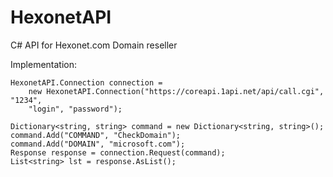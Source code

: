 HexonetAPI
==========

C# API for Hexonet.com Domain reseller 


Implementation:

    HexonetAPI.Connection connection = 
        new HexonetAPI.Connection("https://coreapi.1api.net/api/call.cgi", "1234", 
        "login", "password");
  
    Dictionary<string, string> command = new Dictionary<string, string>();
    command.Add("COMMAND", "CheckDomain");
    command.Add("DOMAIN", "microsoft.com");
    Response response = connection.Request(command);
    List<string> lst = response.AsList();
